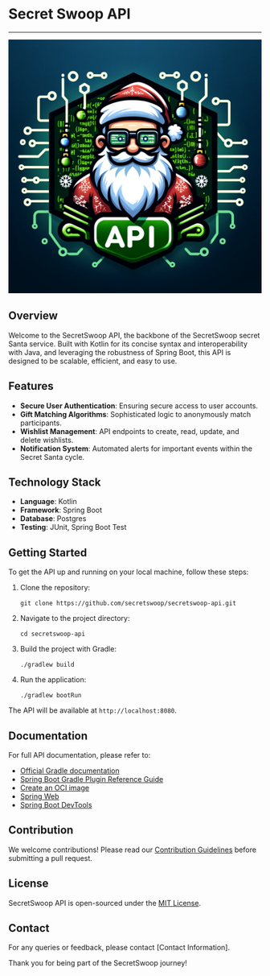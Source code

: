 # Secret Swoop API

---

![Logo](./logo.png)

## Overview
Welcome to the SecretSwoop API, the backbone of the SecretSwoop secret Santa service. Built with Kotlin for its concise syntax and interoperability with Java, and leveraging the robustness of Spring Boot, this API is designed to be scalable, efficient, and easy to use.

## Features
- **Secure User Authentication**: Ensuring secure access to user accounts.
- **Gift Matching Algorithms**: Sophisticated logic to anonymously match participants.
- **Wishlist Management**: API endpoints to create, read, update, and delete wishlists.
- **Notification System**: Automated alerts for important events within the Secret Santa cycle.

## Technology Stack
- **Language**: Kotlin
- **Framework**: Spring Boot
- **Database**: Postgres
- **Testing**: JUnit, Spring Boot Test

## Getting Started
To get the API up and running on your local machine, follow these steps:

1. Clone the repository:
    ```shell
    git clone https://github.com/secretswoop/secretswoop-api.git
    ```
2. Navigate to the project directory:
    ```shell
    cd secretswoop-api
    ```
3. Build the project with Gradle:
    ```shell
    ./gradlew build
    ```
4. Run the application:
    ```shell
    ./gradlew bootRun
    ```

The API will be available at `http://localhost:8080`.

## Documentation
For full API documentation, please refer to:
* [Official Gradle documentation](https://docs.gradle.org)
* [Spring Boot Gradle Plugin Reference Guide](https://docs.spring.io/spring-boot/docs/3.2.0/gradle-plugin/reference/html/)
* [Create an OCI image](https://docs.spring.io/spring-boot/docs/3.2.0/gradle-plugin/reference/html/#build-image)
* [Spring Web](https://docs.spring.io/spring-boot/docs/3.2.0/reference/htmlsingle/index.html#web)
* [Spring Boot DevTools](https://docs.spring.io/spring-boot/docs/3.2.0/reference/htmlsingle/index.html#using.devtools)

## Contribution
We welcome contributions! Please read our [Contribution Guidelines](CONTRIBUTING.md) before submitting a pull request.

## License
SecretSwoop API is open-sourced under the [MIT License](LICENSE).

## Contact
For any queries or feedback, please contact [Contact Information].

Thank you for being part of the SecretSwoop journey!
